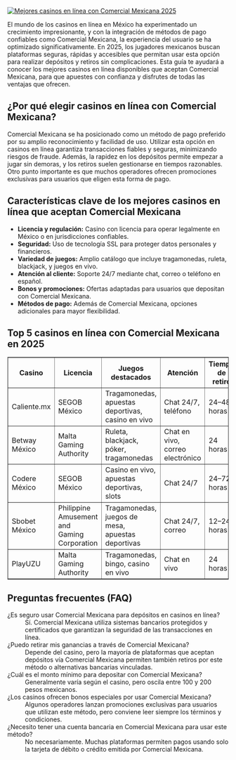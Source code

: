 [![Mejores casinos en línea con Comercial Mexicana 2025](https://123-caf.pages.dev/gitsignup.png)](https://vrmoo.ru/Bt82HjjY)

<p>El mundo de los casinos en línea en México ha experimentado un crecimiento impresionante, y con la integración de métodos de pago confiables como Comercial Mexicana, la experiencia del usuario se ha optimizado significativamente. En 2025, los jugadores mexicanos buscan plataformas seguras, rápidas y accesibles que permitan usar esta opción para realizar depósitos y retiros sin complicaciones. Esta guía te ayudará a conocer los mejores casinos en línea disponibles que aceptan Comercial Mexicana, para que apuestes con confianza y disfrutes de todas las ventajas que ofrecen.</p>  <h2>¿Por qué elegir casinos en línea con Comercial Mexicana?</h2> <p>Comercial Mexicana se ha posicionado como un método de pago preferido por su amplio reconocimiento y facilidad de uso. Utilizar esta opción en casinos en línea garantiza transacciones fiables y seguras, minimizando riesgos de fraude. Además, la rapidez en los depósitos permite empezar a jugar sin demoras, y los retiros suelen gestionarse en tiempos razonables. Otro punto importante es que muchos operadores ofrecen promociones exclusivas para usuarios que eligen esta forma de pago.</p>  <h2>Características clave de los mejores casinos en línea que aceptan Comercial Mexicana</h2> <ul>   <li><strong>Licencia y regulación:</strong> Casino con licencia para operar legalmente en México o en jurisdicciones confiables.</li>   <li><strong>Seguridad:</strong> Uso de tecnología SSL para proteger datos personales y financieros.</li>   <li><strong>Variedad de juegos:</strong> Amplio catálogo que incluye tragamonedas, ruleta, blackjack, y juegos en vivo.</li>   <li><strong>Atención al cliente:</strong> Soporte 24/7 mediante chat, correo o teléfono en español.</li>   <li><strong>Bonos y promociones:</strong> Ofertas adaptadas para usuarios que depositan con Comercial Mexicana.</li>   <li><strong>Métodos de pago:</strong> Además de Comercial Mexicana, opciones adicionales para mayor flexibilidad.</li> </ul>  <h2>Top 5 casinos en línea con Comercial Mexicana en 2025</h2> <table border="1" cellpadding="8" cellspacing="0" style="border-collapse:collapse; width:100%;">   <thead>     <tr>       <th>Casino</th>       <th>Licencia</th>       <th>Juegos destacados</th>       <th>Atención</th>       <th>Tiempo de retiro</th>     </tr>   </thead>   <tbody>     <tr>       <td>Caliente.mx</td>       <td>SEGOB México</td>       <td>Tragamonedas, apuestas deportivas, casino en vivo</td>       <td>Chat 24/7, teléfono</td>       <td>24–48 horas</td>     </tr>     <tr>       <td>Betway México</td>       <td>Malta Gaming Authority</td>       <td>Ruleta, blackjack, póker, tragamonedas</td>       <td>Chat en vivo, correo electrónico</td>       <td>24 horas</td>     </tr>     <tr>       <td>Codere México</td>       <td>SEGOB México</td>       <td>Casino en vivo, apuestas deportivas, slots</td>       <td>Chat 24/7</td>       <td>24–72 horas</td>     </tr>     <tr>       <td>Sbobet México</td>       <td>Philippine Amusement and Gaming Corporation</td>       <td>Tragamonedas, juegos de mesa, apuestas deportivas</td>       <td>Chat 24/7, correo</td>       <td>12–24 horas</td>     </tr>     <tr>       <td>PlayUZU</td>       <td>Malta Gaming Authority</td>       <td>Tragamonedas, bingo, casino en vivo</td>       <td>Chat en vivo</td>       <td>24 horas</td>     </tr>   </tbody> </table>  <h2>Preguntas frecuentes (FAQ)</h2> <dl>   <dt>¿Es seguro usar Comercial Mexicana para depósitos en casinos en línea?</dt>   <dd>Sí. Comercial Mexicana utiliza sistemas bancarios protegidos y certificados que garantizan la seguridad de las transacciones en línea.</dd>    <dt>¿Puedo retirar mis ganancias a través de Comercial Mexicana?</dt>   <dd>Depende del casino, pero la mayoría de plataformas que aceptan depósitos vía Comercial Mexicana permiten también retiros por este método o alternativas bancarias vinculadas.</dd>    <dt>¿Cuál es el monto mínimo para depositar con Comercial Mexicana?</dt>   <dd>Generalmente varía según el casino, pero oscila entre 100 y 200 pesos mexicanos.</dd>    <dt>¿Los casinos ofrecen bonos especiales por usar Comercial Mexicana?</dt>   <dd>Algunos operadores lanzan promociones exclusivas para usuarios que utilizan este método, pero conviene leer siempre los términos y condiciones.</dd>    <dt>¿Necesito tener una cuenta bancaria en Comercial Mexicana para usar este método?</dt>   <dd>No necesariamente. Muchas plataformas permiten pagos usando solo la tarjeta de débito o crédito emitida por Comercial Mexicana.</dd> </dl>